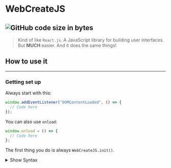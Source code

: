 # WebCreateJS
![GitHub code size in bytes](https://img.shields.io/github/languages/code-size/BeepBot99/WebCreateJS?color=skyblue&label=size&logo=github&logoColor=lightgreen&style=for-the-badge)  
---
>Kind of like `React.js`.
A JavaScript library for building user interfaces.
But **MUCH** easier.
And it does the same things!

## How to use it  
---
### Getting set up
Always start with this:
```javascript
window.addEventListener("DOMContentLoaded", () => {
  // Code here
});
```
You can also use `onload`:
```javascript
window.onload = () => {
  // Code here
};
```
The first thing you do is always `WebCreateJS.init()`.
<details>
  <summary>Show Syntax</summary>
  <table>
    <thead>
      <tr>
        <th>Parameter</th>
        <th>Description</th>
        <th>Example</th>
      </tr>
    </thead>
    <tbody>
      <tr>
        <td>colorScheme</td>
        <td>Color Scheme for webpage. Accepts <code>"light"</code>, <code>"dark"</code>, and objects with `bgMain`, `bgOther`, `txtMain`, `txtOther`, `accent1`, `accent2`, `accent3`, `accent4`, `accent5`, `accent6`, `lnk`, `lnkHover`, `lnkActive`, and `lnkClicked` as css colors.</td>
        <td><code>WebCreateJS.init("light");</code></td>
      </tr>
    </tbody>
  </table>
</details>
